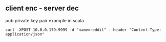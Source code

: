 client enc - server dec
-----------------------

pub private key pair example in scala


```
curl -XPOST 10.0.0.179:9999 -d "name=reddit" --header "Content-Type: application/json"
```